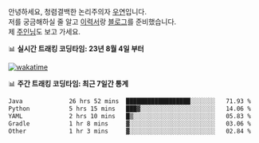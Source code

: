 안녕하세요, 청렴결백한 논리주의자 [우연](https://dev-wooyeon.github.io/quiz-app/)입니다.  
저를 궁금해하실 줄 알고 [이력서](https://ieunune.notion.site/d836ecc9172144d4b39f185b89f16a62)랑 [블로그](https://notion-blog-ieunune.vercel.app)를 준비했습니다.  
제 [주인님](https://www.instagram.com/lovely_hiru_hari_s2/)도 보고 가세요.


📊 **실시간 트래킹 코딩타임: 23년 8월 4일 부터**  

[![wakatime](https://wakatime.com/badge/user/099dd627-fdab-4072-b87a-fa91c7a76d8d.svg?style=for-the-badge)](https://wakatime.com/@099dd627-fdab-4072-b87a-fa91c7a76d8d)

📊 **주간 트래킹 코딩타임: 최근 7일간 통계**

<!--START_SECTION:waka-->

```txt
Java             26 hrs 52 mins  ██████████████████░░░░░░░   71.93 %
Python           5 hrs 15 mins   ███▓░░░░░░░░░░░░░░░░░░░░░   14.06 %
YAML             2 hrs 10 mins   █▒░░░░░░░░░░░░░░░░░░░░░░░   05.83 %
Gradle           1 hr 8 mins     ▓░░░░░░░░░░░░░░░░░░░░░░░░   03.06 %
Other            1 hr 3 mins     ▓░░░░░░░░░░░░░░░░░░░░░░░░   02.84 %
```

<!--END_SECTION:waka-->

<!-- ![](./profile-3d-contrib/profile-night-view.svg)-->
